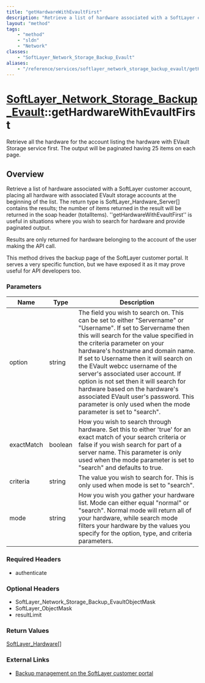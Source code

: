 ```yaml
---
title: "getHardwareWithEvaultFirst"
description: "Retrieve a list of hardware associated with a SoftLayer customer account, placing all hardware with associated EVault st... "
layout: "method"
tags:
    - "method"
    - "sldn"
    - "Network"
classes:
    - "SoftLayer_Network_Storage_Backup_Evault"
aliases:
    - "/reference/services/softlayer_network_storage_backup_evault/getHardwareWithEvaultFirst"
---
```

# [SoftLayer_Network_Storage_Backup_Evault](/reference/services/SoftLayer_Network_Storage_Backup_Evault)::getHardwareWithEvaultFirst

Retrieve all the hardware for the account listing the hardware with EVault Storage service first. The output will be paginated having 25 items on each page. 


## Overview 
Retrieve a list of hardware associated with a SoftLayer customer account, placing all hardware with associated EVault storage accounts at the beginning of the list. The return type is SoftLayer_Hardware_Server[] contains the results; the number of items returned in the result will be returned in the soap header (totalItems). ''getHardwareWithEvaultFirst'' is useful in situations where you wish to search for hardware and provide paginated output. 





Results are only returned for hardware belonging to the account of the user making the API call. 

This method drives the backup page of the SoftLayer customer portal. It serves a very specific function, but we have exposed it as it may prove useful for API developers too. 

### Parameters 
|Name | Type | Description |
| --- | --- | --- |
|option| string| The field you wish to search on. This can be set to either "Servername" or "Username". If set to Servername then this will search for the value specified in the criteria parameter on your hardware's hostname and domain name. If set to Username then it will search on the EVault webcc username of the server's associated user account. If option is not set then it will search for hardware based on the hardware's associated EVault user's password. This parameter is only used when the mode parameter is set to "search".|
|exactMatch| boolean| How you wish to search through hardware. Set this to either 'true' for an exact match of your search criteria or false if you wish search for part of a server name. This parameter is only used when the mode parameter is set to "search" and defaults to true.|
|criteria| string| The value you wish to search for. This is only used when mode is set to "search".|
|mode| string| How you wish you gather your hardware list. Mode can either equal "normal" or "search". Normal mode will return all of your hardware, while search mode filters your hardware by the values you specify for the option, type, and criteria parameters.|


### Required Headers
* authenticate

### Optional Headers
* SoftLayer_Network_Storage_Backup_EvaultObjectMask
* SoftLayer_ObjectMask
* resultLimit

### Return Values
<a href='/reference/datatypes/SoftLayer_Hardware'>SoftLayer_Hardware[] </a>

### External Links


* [Backup management on the SoftLayer customer portal](http://maange.softlayer.com/backup/index.html)


